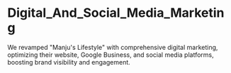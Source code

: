 # Digital_And_Social_Media_Marketing
We revamped "Manju's Lifestyle" with comprehensive digital marketing, optimizing their website, Google Business, and social media platforms, boosting brand visibility and engagement.

